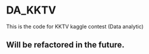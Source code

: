 # DA_KKTV
This is the code for KKTV kaggle contest (Data analytic)

## Will be refactored in the future.
